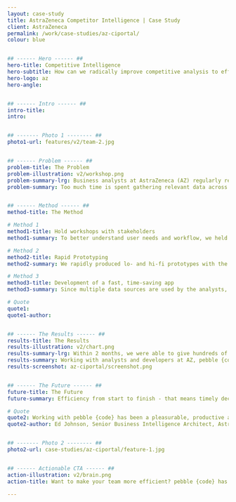 ```yaml
---
layout: case-study
title: AstraZeneca Competitor Intelligence | Case Study
client: AstraZeneca
permalink: /work/case-studies/az-ciportal/
colour: blue


## ------ Hero ------ ##
hero-title: Competitive Intelligence
hero-subtitle: How can we radically improve competitive analysis to efficiently understand and report financial and clinical drug information?
hero-logo: az
hero-angle:


## ------ Intro ------ ##
intro-title:
intro:


## ------- Photo 1 -------- ##
photo1-url: features/v2/team-2.jpg


## ------ Problem ------ ##
problem-title: The Problem
problem-illustration: v2/workshop.png
problem-summary-lrg: Business analysts at AstraZeneca (AZ) regularly research and report on their competitors in order to help leaders understand which programs and product lines to prioritise.
problem-summary: Too much time is spent gathering relevant data across multiple sources, and that information is already outdated by the time leaders receive it.


## ------ Method ------ ##
method-title: The Method

# Method 1
method1-title: Hold workshops with stakeholders
method1-summary: To better understand user needs and workflow, we held several workshops with stakeholders.

# Method 2
method2-title: Rapid Prototyping
method2-summary: We rapidly produced lo- and hi-fi prototypes with the findings of our user research.

# Method 3
method3-title: Development of a fast, time-saving app
method3-summary: Since multiple data sources are used by the analysts, pebble developers worked with AZ developers to create a highly intuitive app that consolidates multiple sources into one interface.

# Quote
quote1:
quote1-author:


## ------ The Results ------ ##
results-title: The Results
results-illustration: v2/chart.png
results-summary-lrg: Within 2 months, we were able to give hundreds of analysts at AZ instant access to competitive data, that can be used to inform strategic decision making at the highest levels of the organisation.
results-summary: Working with analysts and developers at AZ, pebble {code} provided an efficient product that cuts hundreds of man-hours every month - time that can be better spent on analysis rather than stuck in the collection phase - therefore saving AZ valuable time and money.
results-screenshot: az-ciportal/screenshot.png


## ------ The Future ------ ##
future-title: The Future
future-summary: Efficiency from start to finish - that means timely decisions and more value for shareholders.

# Quote
quote2: Working with pebble {code} has been a pleasurable, productive and successful collaboration. Innovative, flexible, creative and responsive are all words I would use to describe pebble {code}. I look forward to hopefully being able to working with them again.
quote2-author: Ed Johnson, Senior Business Intelligence Architect, AstraZeneca


## ------- Photo 2 -------- ##
photo2-url: case-studies/az-ciportal/feature-1.jpg


## ------ Actionable CTA ------ ##
action-illustration: v2/brain.png
action-title: Want to make your team more efficient? pebble {code} has you covered.

---
```

